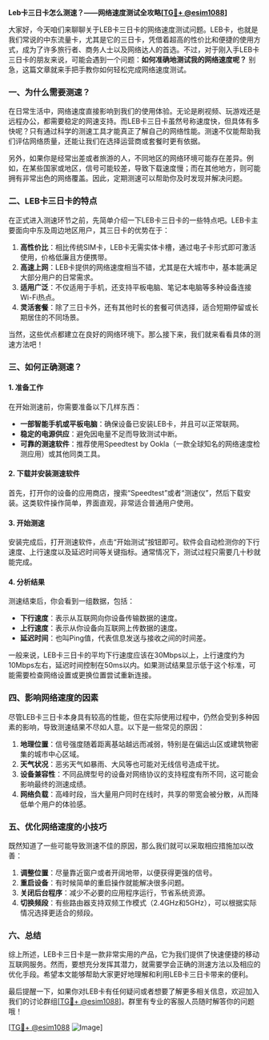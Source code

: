 **Leb卡三日卡怎么测速？——网络速度测试全攻略[[TG💪+ @esim1088](https://t.me/s/esim1088)]**

大家好，今天咱们来聊聊关于LEB卡三日卡的网络速度测试问题。LEB卡，也就是我们常说的中东流量卡，尤其是它的三日卡，凭借着超高的性价比和便捷的使用方式，成为了许多旅行者、商务人士以及网络达人的首选。不过，对于刚入手LEB卡三日卡的朋友来说，可能会遇到一个问题：**如何准确地测试我的网络速度呢？** 别急，这篇文章就来手把手教你如何轻松完成网络速度测试。

### 一、为什么需要测速？

在日常生活中，网络速度直接影响到我们的使用体验。无论是刷视频、玩游戏还是远程办公，都需要稳定的网速支持。而LEB卡三日卡虽然号称速度快，但具体有多快呢？只有通过科学的测速工具才能真正了解自己的网络性能。测速不仅能帮助我们评估网络质量，还能让我们在选择运营商或套餐时更有依据。

另外，如果你是经常出差或者旅游的人，不同地区的网络环境可能存在差异。例如，在某些国家或地区，信号可能较差，导致下载速度慢；而在其他地方，则可能拥有非常出色的网络覆盖。因此，定期测速可以帮助你及时发现并解决问题。

### 二、LEB卡三日卡的特点

在正式进入测速环节之前，先简单介绍一下LEB卡三日卡的一些特点吧。LEB卡主要面向中东及周边地区用户，其三日卡的优势在于：

1. **高性价比**：相比传统SIM卡，LEB卡无需实体卡槽，通过电子卡形式即可激活使用，价格低廉且方便携带。
2. **高速上网**：LEB卡提供的网络速度相当不错，尤其是在大城市中，基本能满足大部分用户的日常需求。
3. **适用广泛**：不仅适用于手机，还支持平板电脑、笔记本电脑等多种设备连接Wi-Fi热点。
4. **灵活套餐**：除了三日卡外，还有其他时长的套餐可供选择，适合短期停留或长期居住的不同场景。

当然，这些优点都建立在良好的网络环境下。那么接下来，我们就来看看具体的测速方法吧！

### 三、如何正确测速？

#### 1. 准备工作

在开始测速前，你需要准备以下几样东西：

- **一部智能手机或平板电脑**：确保设备已安装LEB卡，并且可以正常联网。
- **稳定的电源供应**：避免因电量不足而导致测试中断。
- **可靠的测速软件**：推荐使用Speedtest by Ookla（一款全球知名的网络速度检测应用）或其他同类工具。

#### 2. 下载并安装测速软件

首先，打开你的设备的应用商店，搜索“Speedtest”或者“测速仪”，然后下载安装。这类软件操作简单，界面直观，非常适合普通用户使用。

#### 3. 开始测速

安装完成后，打开测速软件，点击“开始测试”按钮即可。软件会自动检测你的下行速度、上行速度以及延迟时间等关键指标。通常情况下，测试过程只需要几十秒就能完成。

#### 4. 分析结果

测速结束后，你会看到一组数据，包括：

- **下行速度**：表示从互联网向你设备传输数据的速度。
- **上行速度**：表示从你设备向互联网上传数据的速度。
- **延迟时间**：也叫Ping值，代表信息发送与接收之间的时间差。

一般来说，LEB卡三日卡的平均下行速度应该在30Mbps以上，上行速度约为10Mbps左右，延迟时间控制在50ms以内。如果测试结果显示低于这个标准，可能需要检查网络设置或更换位置尝试重新连接。

### 四、影响网络速度的因素

尽管LEB卡三日卡本身具有较高的性能，但在实际使用过程中，仍然会受到多种因素的影响，导致测速结果不尽如人意。以下是一些常见的原因：

1. **地理位置**：信号强度随着距离基站越远而减弱，特别是在偏远山区或建筑物密集的城市中心区域。
2. **天气状况**：恶劣天气如暴雨、大风等也可能对无线信号造成干扰。
3. **设备兼容性**：不同品牌型号的设备对网络协议的支持程度有所不同，这可能会影响最终的测速成绩。
4. **网络负载**：高峰时段，当大量用户同时在线时，共享的带宽会被分散，从而降低单个用户的体验感。

### 五、优化网络速度的小技巧

既然知道了一些可能导致测速不佳的原因，那么我们就可以采取相应措施加以改善：

1. **调整位置**：尽量靠近窗户或者开阔地带，以便获得更强的信号。
2. **重启设备**：有时候简单的重启操作就能解决很多问题。
3. **关闭后台程序**：减少不必要的应用程序运行，节省系统资源。
4. **切换频段**：有些路由器支持双频工作模式（2.4GHz和5GHz），可以根据实际情况选择更适合的频段。

### 六、总结

综上所述，LEB卡三日卡是一款非常实用的产品，它为我们提供了快速便捷的移动互联网服务。然而，要想充分发挥其潜力，就需要学会正确的测速方法以及相应的优化手段。希望本文能够帮助大家更好地理解和利用LEB卡三日卡带来的便利。

最后提醒一下，如果你对LEB卡有任何疑问或者想要了解更多相关信息，欢迎加入我们的讨论群组[[TG💪+ @esim1088](https://t.me/s/esim1088)]。群里有专业的客服人员随时解答你的问题哦！

[[TG💪+ @esim1088](https://t.me/s/esim1088) ![Image](https://i.postimg.cc/4NQfJmqS/Snipaste-2025-05-13-00-14-12.png)]